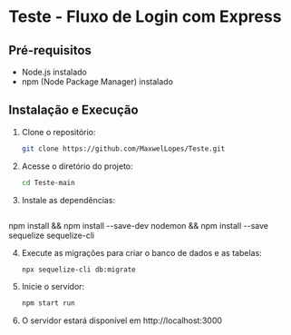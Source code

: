 # Teste - Fluxo de Login com Express

## Pré-requisitos

- Node.js instalado
- npm (Node Package Manager) instalado

## Instalação e Execução

1. Clone o repositório:
   ```bash
   git clone https://github.com/MaxwelLopes/Teste.git

2. Acesse o diretório do projeto:
    ```bash
   cd Teste-main

3. Instale as dependências:
   ```bash
  npm install && npm install --save-dev nodemon && npm install --save sequelize sequelize-cli

4. Execute as migrações para criar o banco de dados e as tabelas: 
   ```bash
   npx sequelize-cli db:migrate

5. Inicie o servidor:
   ```bash
   npm start run

6. O servidor estará disponível em http://localhost:3000

